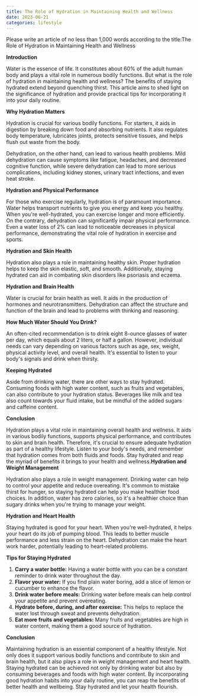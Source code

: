 ```yaml
---
title: The Role of Hydration in Maintaining Health and Wellness
date: 2023-06-21
categories: lifestyle
---
```


Please write an article of no less than 1,000 words according to the title:The Role of Hydration in Maintaining Health and Wellness

**Introduction**

Water is the essence of life. It constitutes about 60% of the adult human body and plays a vital role in numerous bodily functions. But what is the role of hydration in maintaining health and wellness? The benefits of staying hydrated extend beyond quenching thirst. This article aims to shed light on the significance of hydration and provide practical tips for incorporating it into your daily routine.

**Why Hydration Matters**

Hydration is crucial for various bodily functions. For starters, it aids in digestion by breaking down food and absorbing nutrients. It also regulates body temperature, lubricates joints, protects sensitive tissues, and helps flush out waste from the body.

Dehydration, on the other hand, can lead to various health problems. Mild dehydration can cause symptoms like fatigue, headaches, and decreased cognitive function, while severe dehydration can lead to more serious complications, including kidney stones, urinary tract infections, and even heat stroke.

**Hydration and Physical Performance**

For those who exercise regularly, hydration is of paramount importance. Water helps transport nutrients to give you energy and keep you healthy. When you're well-hydrated, you can exercise longer and more efficiently. On the contrary, dehydration can significantly impair physical performance. Even a water loss of 2% can lead to noticeable decreases in physical performance, demonstrating the vital role of hydration in exercise and sports.

**Hydration and Skin Health**

Hydration also plays a role in maintaining healthy skin. Proper hydration helps to keep the skin elastic, soft, and smooth. Additionally, staying hydrated can aid in combating skin disorders like psoriasis and eczema.

**Hydration and Brain Health**

Water is crucial for brain health as well. It aids in the production of hormones and neurotransmitters. Dehydration can affect the structure and function of the brain and lead to problems with thinking and reasoning.

**How Much Water Should You Drink?**

An often-cited recommendation is to drink eight 8-ounce glasses of water per day, which equals about 2 liters, or half a gallon. However, individual needs can vary depending on various factors such as age, sex, weight, physical activity level, and overall health. It's essential to listen to your body's signals and drink when thirsty.

**Keeping Hydrated**

Aside from drinking water, there are other ways to stay hydrated. Consuming foods with high water content, such as fruits and vegetables, can also contribute to your hydration status. Beverages like milk and tea also count towards your fluid intake, but be mindful of the added sugars and caffeine content.

**Conclusion**

Hydration plays a vital role in maintaining overall health and wellness. It aids in various bodily functions, supports physical performance, and contributes to skin and brain health. Therefore, it's crucial to ensure adequate hydration as part of a healthy lifestyle. Listen to your body's needs, and remember that hydration comes from both fluids and foods. Stay hydrated and reap the myriad of benefits it brings to your health and wellness.**Hydration and Weight Management**

Hydration also plays a role in weight management. Drinking water can help to control your appetite and reduce overeating. It's common to mistake thirst for hunger, so staying hydrated can help you make healthier food choices. In addition, water has zero calories, so it's a healthier choice than sugary drinks when you're trying to manage your weight.

**Hydration and Heart Health**

Staying hydrated is good for your heart. When you're well-hydrated, it helps your heart do its job of pumping blood. This leads to better muscle performance and less strain on the heart. Dehydration can make the heart work harder, potentially leading to heart-related problems.

**Tips for Staying Hydrated**

1. **Carry a water bottle:** Having a water bottle with you can be a constant reminder to drink water throughout the day.
2. **Flavor your water:** If you find plain water boring, add a slice of lemon or cucumber to enhance the flavor.
3. **Drink water before meals:** Drinking water before meals can help control your appetite and prevent overeating.
4. **Hydrate before, during, and after exercise:** This helps to replace the water lost through sweat and prevents dehydration.
5. **Eat more fruits and vegetables:** Many fruits and vegetables are high in water content, making them a good source of hydration.

**Conclusion**

Maintaining hydration is an essential component of a healthy lifestyle. Not only does it support various bodily functions and contribute to skin and brain health, but it also plays a role in weight management and heart health. Staying hydrated can be achieved not only by drinking water but also by consuming beverages and foods with high water content. By incorporating good hydration habits into your daily routine, you can reap the benefits of better health and wellbeing. Stay hydrated and let your health flourish.